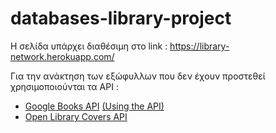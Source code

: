 # databases-library-project

Η σελίδα υπάρχει διαθέσιμη στο link : https://library-network.herokuapp.com/


Για την ανάκτηση των εξώφυλλων που δεν έχουν προστεθεί χρησιμοποιούνται τα API : 
+ [Google Books API](https://developers.google.com/books) [(Using the API)](https://developers.google.com/books/docs/v1/using)
+ [Open Library Covers API](https://openlibrary.org/dev/docs/api/covers)
